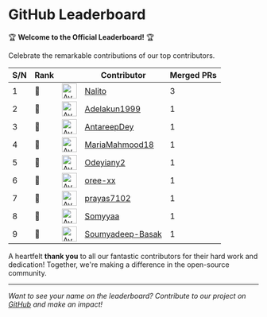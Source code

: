 
# GitHub Leaderboard

🏆 **Welcome to the Official Leaderboard!** 🏆

Celebrate the remarkable contributions of our top contributors.

| S/N | Rank || Contributor | Merged PRs |
|--| ---- | -- |----------- | ---------- |
| 1 | 🥇 | <img src='https://avatars.githubusercontent.com/u/71222572?v=4' alt='Avatar' width='30' height='30'> | [Nalito](https://github.com/Nalito) | 3 |
| 2 | 🥈 | <img src='https://avatars.githubusercontent.com/u/99600634?v=4' alt='Avatar' width='30' height='30'> | [Adelakun1999](https://github.com/Adelakun1999) | 1 |
| 3 | 🥈 | <img src='https://avatars.githubusercontent.com/u/76260870?v=4' alt='Avatar' width='30' height='30'> | [AntareepDey](https://github.com/AntareepDey) | 1 |
| 4 | 🥈 | <img src='https://avatars.githubusercontent.com/u/138898543?v=4' alt='Avatar' width='30' height='30'> | [MariaMahmood18](https://github.com/MariaMahmood18) | 1 |
| 5 | 🥈 | <img src='https://avatars.githubusercontent.com/u/108756842?v=4' alt='Avatar' width='30' height='30'> | [Odeyiany2](https://github.com/Odeyiany2) | 1 |
| 6 | 🥈 | <img src='https://avatars.githubusercontent.com/u/111193228?v=4' alt='Avatar' width='30' height='30'> | [oree-xx](https://github.com/oree-xx) | 1 |
| 7 | 🥈 | <img src='https://avatars.githubusercontent.com/u/71717433?v=4' alt='Avatar' width='30' height='30'> | [prayas7102](https://github.com/prayas7102) | 1 |
| 8 | 🥈 | <img src='https://avatars.githubusercontent.com/u/122483422?v=4' alt='Avatar' width='30' height='30'> | [Somyyaa](https://github.com/Somyyaa) | 1 |
| 9 | 🥈 | <img src='https://avatars.githubusercontent.com/u/121816155?v=4' alt='Avatar' width='30' height='30'> | [Soumyadeep-Basak](https://github.com/Soumyadeep-Basak) | 1 |

A heartfelt **thank you** to all our fantastic contributors for their hard work and dedication! Together, we're making a difference in the open-source community.

---

*Want to see your name on the leaderboard? Contribute to our project on [GitHub](https://github.com/mlsanigeria/speak-to-docs) and make an impact!*

